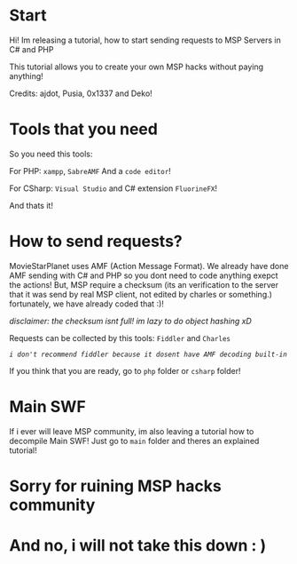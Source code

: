 # Start
Hi! Im releasing a tutorial, how to start sending requests to MSP Servers in C# and PHP

This tutorial allows you to create your own MSP hacks without paying anything!

Credits: ajdot, Pusia, 0x1337 and Deko!

# Tools that you need
So you need this tools: 

  For PHP: `xampp`, `SabreAMF` And a `code editor`!
    
  For CSharp: `Visual Studio` and C# extension `FluorineFX`!
    
And thats it!

# How to send requests?
MovieStarPlanet uses AMF (Action Message Format). We already have done AMF sending with C# and PHP so you dont need to code anything exepct the actions!
But, MSP require a checksum (its an verification to the server that it was send by real MSP client, not edited by charles or something.) fortunately, we have already coded that :)! 

*disclaimer: the checksum isnt full! im lazy to do object hashing xD*

Requests can be collected by this tools: `Fiddler` and `Charles`

*`i don't recommend fiddler because it dosent have AMF decoding built-in`*

If you think that you are ready, go to `php` folder or `csharp` folder!

# Main SWF

If i ever will leave MSP community, im also leaving a tutorial how to decompile Main SWF! 
Just go to `main` folder and theres an explained tutorial!

# Sorry for ruining MSP hacks community
# And no, i will not take this down : )
